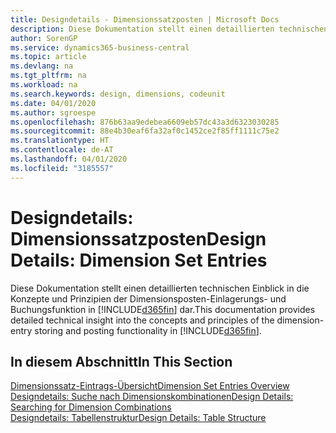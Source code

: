```yaml
---
title: Designdetails - Dimensionssatzposten | Microsoft Docs
description: Diese Dokumentation stellt einen detaillierten technischen Einblick in die Urheberrechtshinweise und Prinzipien bereit, die verwendet werden, um die Dimensionsposten-Einlagerungs- und Buchungsfunktion in  neu zu gestalten.
author: SorenGP
ms.service: dynamics365-business-central
ms.topic: article
ms.devlang: na
ms.tgt_pltfrm: na
ms.workload: na
ms.search.keywords: design, dimensions, codeunit
ms.date: 04/01/2020
ms.author: sgroespe
ms.openlocfilehash: 876b63aa9edebea6609eb57dc43a3d6323030285
ms.sourcegitcommit: 88e4b30eaf6fa32af0c1452ce2f85ff1111c75e2
ms.translationtype: HT
ms.contentlocale: de-AT
ms.lasthandoff: 04/01/2020
ms.locfileid: "3185557"
---
```

# <a name="design-details-dimension-set-entries"></a><span data-ttu-id="5cc0e-103">Designdetails: Dimensionssatzposten</span><span class="sxs-lookup"><span data-stu-id="5cc0e-103">Design Details: Dimension Set Entries</span></span>
<span data-ttu-id="5cc0e-104">Diese Dokumentation stellt einen detaillierten technischen Einblick in die Konzepte und Prinzipien der Dimensionsposten-Einlagerungs- und Buchungsfunktion in [!INCLUDE[d365fin](includes/d365fin_md.md)] dar.</span><span class="sxs-lookup"><span data-stu-id="5cc0e-104">This documentation provides detailed technical insight into the concepts and principles of the dimension-entry storing and posting functionality in [!INCLUDE[d365fin](includes/d365fin_md.md)].</span></span>

## <a name="in-this-section"></a><span data-ttu-id="5cc0e-105">In diesem Abschnitt</span><span class="sxs-lookup"><span data-stu-id="5cc0e-105">In This Section</span></span>  
[<span data-ttu-id="5cc0e-106">Dimensionssatz-Eintrags-Übersicht</span><span class="sxs-lookup"><span data-stu-id="5cc0e-106">Dimension Set Entries Overview</span></span>](design-details-dimension-set-entries-overview.md)  
[<span data-ttu-id="5cc0e-107">Designdetails: Suche nach Dimensionskombinationen</span><span class="sxs-lookup"><span data-stu-id="5cc0e-107">Design Details: Searching for Dimension Combinations</span></span>](design-details-searching-for-dimension-combinations.md)  
[<span data-ttu-id="5cc0e-108">Designdetails: Tabellenstruktur</span><span class="sxs-lookup"><span data-stu-id="5cc0e-108">Design Details: Table Structure</span></span>](design-details-table-structure.md)  
